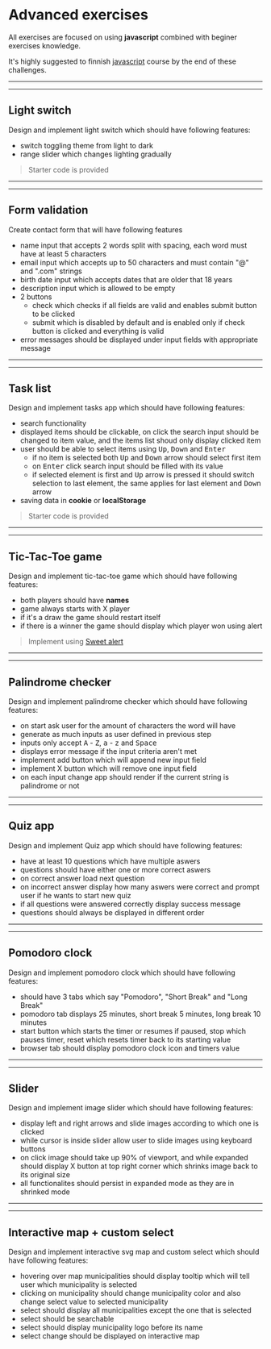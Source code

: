 # Advanced exercises

All exercises are focused on using **javascript** combined with beginer exercises knowledge.

It's highly suggested to finnish [javascript](https://www.freecodecamp.org/learn/javascript-algorithms-and-data-structures/) course by the end of these challenges.

---

---

## Light switch

Design and implement light switch which should have following features:

- switch toggling theme from light to dark
- range slider which changes lighting gradually

> Starter code is provided

---
---
 ## Form validation

Create contact form that will have following features

- name input that accepts 2 words split with spacing, each word must have at least 5 characters 
- email input which accepts up to 50 characters and must contain "@" and ".com" strings
- birth date input which accepts dates that are older that 18 years
- description input which is allowed to be empty
- 2 buttons
  - check which checks if all fields are valid and enables submit button to be clicked
  - submit which is disabled by default and is enabled only if check button is clicked and everything is valid
- error messages should be displayed under input fields with appropriate message
---
---
## Task list

Design and implement tasks app which should have following features:

- search functionality
- displayed items should be clickable, on click the search input should be changed to item value, and the items list shoud only display clicked item
- user should be able to select items using <kbd>Up</kbd>, <kbd>Down</kbd> and <kbd>Enter</kbd>
  - if no item is selected both <kbd>Up</kbd> and <kbd>Down</kbd> arrow should select first item
  - on <kbd>Enter</kbd> click search input should be filled with its value
  - if selected element is first and <kbd>Up</kbd> arrow is pressed it should switch selection to last element, the same applies for last element and <kbd>Down</kbd> arrow
- saving data in **cookie** or **localStorage**
> Starter code is provided

---

---

## Tic-Tac-Toe game

Design and implement tic-tac-toe game which should have following features:

- both players should have **names**
- game always starts with X player
- if it's a draw the game should restart itself
- if there is a winner the game should display which player won using alert

> Implement using [Sweet alert](https://sweetalert2.github.io/)

---

---

## Palindrome checker

Design and implement palindrome checker which should have following features:

- on start ask user for the amount of characters the word will have
- generate as much inputs as user defined in previous step
- inputs only accept <kbd>A</kbd> - <kbd>Z</kbd>, <kbd>a</kbd> - <kbd>z</kbd> and <kbd>Space</kbd>
- displays error message if the input criteria aren't met
- implement add button which will append new input field
- implement X button which will remove one input field
- on each input change app should render if the current string is palindrome or not

---

---

## Quiz app

Design and implement Quiz app which should have following features:

- have at least 10 questions which have multiple aswers
- questions should have either one or more correct aswers
- on correct answer load next question
- on incorrect answer display how many aswers were correct and prompt user if he wants to start new quiz
- if all questions were answered correctly display success message
- questions should always be displayed in different order

---

---

## Pomodoro clock

Design and implement pomodoro clock which should have following features:

- should have 3 tabs which say "Pomodoro", "Short Break" and "Long Break"
- pomodoro tab displays 25 minutes, short break 5 minutes, long break 10 minutes
- start button which starts the timer or resumes if paused, stop which pauses timer, reset which resets timer back to its starting value
- browser tab should display pomodoro clock icon and timers value

---

---

## Slider

Design and implement image slider which should have following features:

- display left and right arrows and slide images according to which one is clicked
- while cursor is inside slider allow user to slide images using keyboard buttons
- on click image should take up 90% of viewport, and while expanded should display X button at top right corner which shrinks image back to its original size
- all functionalites should persist in expanded mode as they are in shrinked mode

---

---

## Interactive map + custom select

Design and implement interactive svg map and custom select which should have following features:

- hovering over map municipalities should display tooltip which will tell user which municipality is selected
- clicking on municipality should change municipality color and also change select value to selected municipality
- select should display all municipalities except the one that is selected
- select should be searchable
- select should display municipality logo before its name
- select change should be displayed on interactive map
